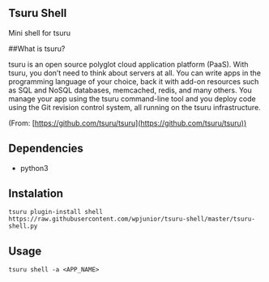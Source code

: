 Tsuru Shell
-----------
Mini shell for tsuru

##What is tsuru?

tsuru is an open source polyglot cloud application platform (PaaS). With tsuru, you don’t need to think about servers at all. You can write apps in the programming language of your choice, back it with add-on resources such as SQL and NoSQL databases, memcached, redis, and many others. You manage your app using the tsuru command-line tool and you deploy code using the Git revision control system, all running on the tsuru infrastructure.

(From: [https://github.com/tsuru/tsuru](https://github.com/tsuru/tsuru))

Dependencies
------------
* python3

Instalation
-----------
```
tsuru plugin-install shell https://raw.githubusercontent.com/wpjunior/tsuru-shell/master/tsuru-shell.py
```

Usage
-----------
```
tsuru shell -a <APP_NAME>
```

